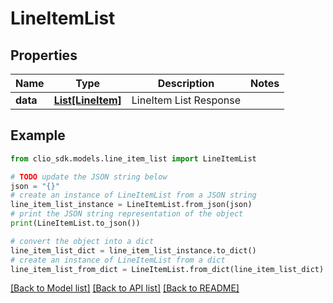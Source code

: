 # LineItemList


## Properties

Name | Type | Description | Notes
------------ | ------------- | ------------- | -------------
**data** | [**List[LineItem]**](LineItem.md) | LineItem List Response | 

## Example

```python
from clio_sdk.models.line_item_list import LineItemList

# TODO update the JSON string below
json = "{}"
# create an instance of LineItemList from a JSON string
line_item_list_instance = LineItemList.from_json(json)
# print the JSON string representation of the object
print(LineItemList.to_json())

# convert the object into a dict
line_item_list_dict = line_item_list_instance.to_dict()
# create an instance of LineItemList from a dict
line_item_list_from_dict = LineItemList.from_dict(line_item_list_dict)
```
[[Back to Model list]](../README.md#documentation-for-models) [[Back to API list]](../README.md#documentation-for-api-endpoints) [[Back to README]](../README.md)


